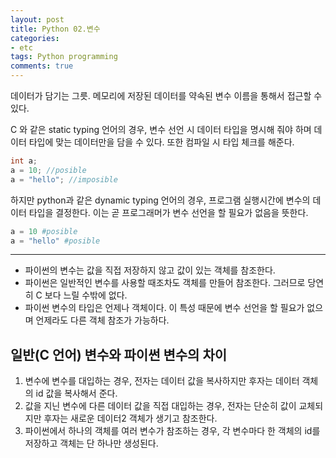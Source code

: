 ```yaml
---
layout: post
title: Python 02.변수
categories:
- etc
tags: Python programming
comments: true
---
```


데이터가 담기는 그릇. 메모리에 저장된 데이터를 약속된 변수 이름을 통해서 접근할 수 있다.  

C 와 같은 static typing 언어의 경우, 변수 선언 시 데이터 타입을 명시해 줘야 하며 데이터 타입에 맞는 데이터만을 담을 수 있다. 또한 컴파일 시 타입 체크를 해준다.  

```c
int a;
a = 10; //posible
a = "hello"; //imposible
```

하지만 python과 같은 dynamic typing 언어의 경우, 프로그램 실행시간에 변수의 데이터 타입을 결정한다. 이는 곧 프로그래머가 변수 선언을 할 필요가 없음을 뜻한다.  

```python
a = 10 #posible
a = "hello" #posible
```

---

- 파이썬의 변수는 값을 직접 저장하지 않고 값이 있는 객체를 참조한다.
- 파이썬은 일반적인 변수를 사용할 때조차도 객체를 만들어 참조한다. 그러므로 당연히 C 보다 느릴 수밖에 없다.
- 파이썬 변수의 타입은 언제나 객체이다. 이 특성 때문에 변수 선언을 할 필요가 없으며 언제라도 다른 객체 참조가 가능하다.

## 일반(C 언어) 변수와 파이썬 변수의 차이

1. 변수에 변수를 대입하는 경우, 전자는 데이터 값을 복사하지만 후자는 데이터 객체의 id 값을 복사해서 준다.
2. 값을 지닌 변수에 다른 데이터 값을 직접 대입하는 경우, 전자는 단순히 값이 교체되지만 후자는 새로운 데이터2 객체가 생기고 참조한다.
3. 파이썬에서 하나의 객체를 여러 변수가 참조하는 경우, 각 변수마다 한 객체의 id를 저장하고 객체는 단 하나만 생성된다.
